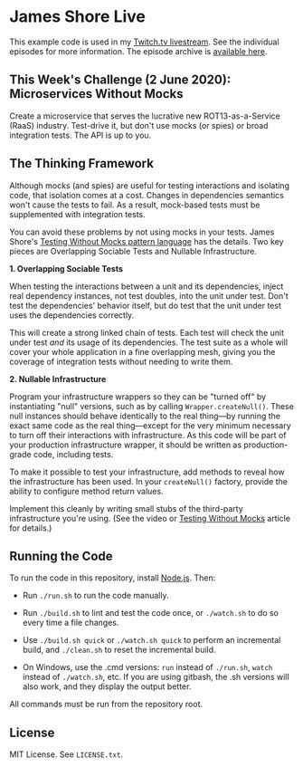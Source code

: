 James Shore Live
================

This example code is used in my [Twitch.tv livestream](https://www.twitch.tv/jamesshorelive). See the individual episodes for more information. The episode archive is [available here](https://www.jamesshore.com/Blog/Lunch-and-Learn/).


This Week's Challenge (2 June 2020): Microservices Without Mocks
---------------------

Create a microservice that serves the lucrative new ROT13-as-a-Service (RaaS) industry. Test-drive it, but don't use mocks (or spies) or broad integration tests. The API is up to you.


The Thinking Framework
----------------------

Although mocks (and spies) are useful for testing interactions and isolating code, that isolation comes at a cost. Changes in dependencies semantics won't cause the tests to fail. As a result, mock-based tests must be supplemented with integration tests.

You can avoid these problems by not using mocks in your tests. James Shore's [Testing Without Mocks pattern language](https://www.jamesshore.com/Blog/Testing-Without-Mocks.html) has the details. Two key pieces are Overlapping Sociable Tests and Nullable Infrastructure.

**1. Overlapping Sociable Tests**

When testing the interactions between a unit and its dependencies, inject real dependency instances, not test doubles, into the unit under test. Don't test the dependencies' behavior itself, but do test that the unit under test uses the dependencies correctly.

This will create a strong linked chain of tests. Each test will check the unit under test *and* its usage of its dependencies. The test suite as a whole will cover your whole application in a fine overlapping mesh, giving you the coverage of integration tests without needing to write them.

**2. Nullable Infrastructure**

Program your infrastructure wrappers so they can be "turned off" by instantiating "null" versions, such as by calling `Wrapper.createNull()`. These null instances should behave identically to the real thing—by running the exact same code as the real thing—except for the very minimum necessary to turn off their interactions with infrastructure. As this code will be part of your production infrastructure wrapper, it should be written as production-grade code, including tests.

To make it possible to test your infrastructure, add methods to reveal how the infrastructure has been used. In your `createNull()` factory, provide the ability to configure method return values.

Implement this cleanly by writing small stubs of the third-party infrastructure you're using. (See the video or [Testing Without Mocks](https://www.jamesshore.com/Blog/Testing-Without-Mocks.html) article for details.)


Running the Code
----------------

To run the code in this repository, install [Node.js](http://nodejs.org). Then:

* Run `./run.sh` to run the code manually.

* Run `./build.sh` to lint and test the code once, or `./watch.sh` to do so every time a file changes.

* Use `./build.sh quick` or `./watch.sh quick` to perform an incremental build, and `./clean.sh` to reset the incremental build.

* On Windows, use the .cmd versions: `run` instead of `./run.sh`, `watch` instead of `./watch.sh`, etc. If you are using gitbash, the .sh versions will also work, and they display the output better.

All commands must be run from the repository root.


License
-------

MIT License. See `LICENSE.txt`.